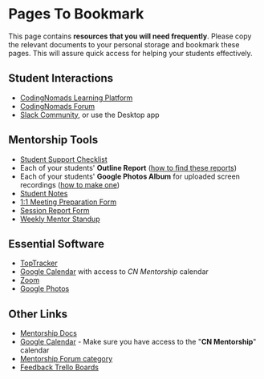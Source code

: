 # Pages To Bookmark

This page contains **resources that you will need frequently**. Please copy the relevant documents to your personal storage and bookmark these pages. This will assure quick access for helping your students effectively.

## Student Interactions

- [CodingNomads Learning Platform](https://platform.codingnomads.co/learn/my/)
- [CodingNomads Forum](http://forum.codingnomads.co/)
- [Slack Community](https://codingnomads-chat.slack.com/messages), or use the Desktop app

## Mentorship Tools

- [Student Support Checklist](08_checklist.md)
- Each of your students' **Outline Report** ([how to find these reports](05_tools.md#progress-check-ins-with-the-learning-platform))
- Each of your students' **Google Photos Album** for uploaded screen recordings ([how to make one](05_tools.md#storage-with-google-photos))
- [Student Notes](13_student_notes.md)
- [1:1 Meeting Preparation Form](https://docs.google.com/forms/d/e/1FAIpQLSdwZsajyzT8CnPWusgn5dB-9AwI2sZNxJR8PAl5MZZ_bvyldw/viewform)
- <span style="color:lightgray;">[Session Report Form](https://docs.google.com/forms/d/e/1FAIpQLSfcYcVSnGAIhEB4wNr4tURIqQ_6lRa0xo7ARpWeDuhFq9a7bA/viewform)</span>
- [Weekly Mentor Standup](https://docs.google.com/forms/d/e/1FAIpQLSdZEKcxX9ZYE-M1P8xZ8Wuipkt2W2lE1ArtZCUUO6z1pOtuRA/viewform)

## Essential Software

- [TopTracker](05_tools.md#time-tracking-with-toptracker)
- [Google Calendar](05_tools.md#recording-meetings-on-google-calendar) with access to _CN Mentorship_ calendar
- [Zoom](05_tools.md#video-sessions-and-recordings-with-zoom)
- [Google Photos](05_tools.md#storage-with-google-photos)

## Other Links

- [Mentorship Docs](README.md)
- [Google Calendar](https://calendar.google.com/) - Make sure you have access to the "**CN Mentorship**" calendar
- [Mentorship Forum category](http://forum.codingnomads.co/c/staff/mentorship)
- [Feedback Trello Boards](https://trello.com/cnsuggestions1/home)
